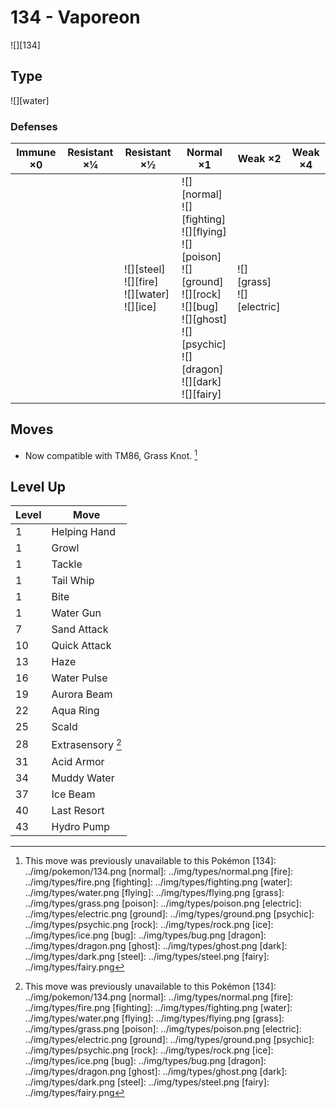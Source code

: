 # 134 - Vaporeon
![][134]

## Type

![][water]

### Defenses

Immune ×0 | Resistant ×¼ | Resistant ×½                                             | Normal ×1                                                                                                                                                                                 | Weak ×2                          | Weak ×4 | 
---       | ---          | ---                                                      | ---                                                                                                                                                                                       | ---                              | ---     | 
          |              | ![][steel]<br> ![][fire]<br> ![][water]<br> ![][ice]<br> | ![][normal]<br> ![][fighting]<br> ![][flying]<br> ![][poison]<br> ![][ground]<br> ![][rock]<br> ![][bug]<br> ![][ghost]<br> ![][psychic]<br> ![][dragon]<br> ![][dark]<br> ![][fairy]<br> | ![][grass]<br> ![][electric]<br> |         | 

## Moves

 - Now compatible with TM86, Grass Knot. [^1]

## Level Up

Level | Move              | 
---   | ---               | 
1     | Helping Hand      | 
1     | Growl             | 
1     | Tackle            | 
1     | Tail Whip         | 
1     | Bite              | 
1     | Water Gun         | 
7     | Sand Attack       | 
10    | Quick Attack      | 
13    | Haze              | 
16    | Water Pulse       | 
19    | Aurora Beam       | 
22    | Aqua Ring         | 
25    | Scald             | 
28    | Extrasensory [^1] | 
31    | Acid Armor        | 
34    | Muddy Water       | 
37    | Ice Beam          | 
40    | Last Resort       | 
43    | Hydro Pump        | 

[^1]: This move was previously unavailable to this Pokémon
[134]: ../img/pokemon/134.png
[normal]: ../img/types/normal.png
[fire]: ../img/types/fire.png
[fighting]: ../img/types/fighting.png
[water]: ../img/types/water.png
[flying]: ../img/types/flying.png
[grass]: ../img/types/grass.png
[poison]: ../img/types/poison.png
[electric]: ../img/types/electric.png
[ground]: ../img/types/ground.png
[psychic]: ../img/types/psychic.png
[rock]: ../img/types/rock.png
[ice]: ../img/types/ice.png
[bug]: ../img/types/bug.png
[dragon]: ../img/types/dragon.png
[ghost]: ../img/types/ghost.png
[dark]: ../img/types/dark.png
[steel]: ../img/types/steel.png
[fairy]: ../img/types/fairy.png
